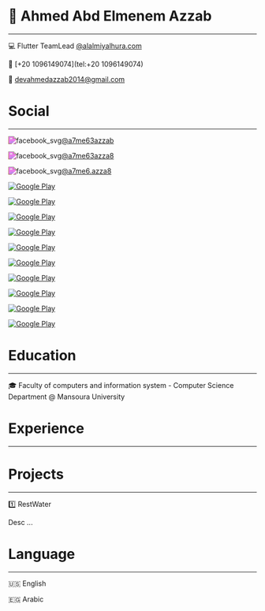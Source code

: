 # :wave: Ahmed Abd Elmenem Azzab 

---



:computer: Flutter TeamLead  [@alalmiyalhura.com](https://alalmiyalhura.com/)

:iphone: [+20 1096149074](tel:+20 1096149074)

 :e-mail: [devahmedazzab2014@gmail.com](mailto:devahmedazzab2014@gmail.com)



# Social

---



<img src="/Users/apple/Desktop/github_svg.svg" alt="facebook_svg" style="zoom:100%;  filter: invert(0%) sepia(0%) saturate(6477%) hue-rotate(142deg) brightness(93%) contrast(96%); float: left;"/>  [@a7me63azzab](https://github.com/a7me63azzab)

<img src="/Users/apple/Desktop/linkedin_svg.svg" alt="facebook_svg" style="zoom:100%;  filter: invert(0%) sepia(0%) saturate(6477%) hue-rotate(142deg) brightness(93%) contrast(96%); float: left;"/>  [@a7me63azza8](https://www.linkedin.com/in/a7me63azza8/)

<img src="/Users/apple/Desktop/facebook_svg.svg" alt="facebook_svg" style="zoom:100%;  filter: invert(0%) sepia(0%) saturate(6477%) hue-rotate(142deg) brightness(93%) contrast(96%); float: left;"/> [@a7me6.azza8](https://www.facebook.com/a7me6.azza8)

<a href="https://www.instagram.com/abdullahmanss" target="_blank"><img alt="Google Play" src="https://img.shields.io/badge/instagram-cd486b.svg?style=for-the-badge&logo=instagram&logoColor=white" /></a>

 <a href="https://www.facebook.com/a7me6.azza8" target="_blank"><img alt="Google Play" src="https://img.shields.io/badge/Facebook-4267B2.svg?style=for-the-badge&logo=facebook&logoColor=white" /></a>

<a href="http://Wa.me/201096149074" target="_blank"><img alt="Google Play" src="https://img.shields.io/badge/whatsapp-128C7E.svg?style=for-the-badge&logo=whatsapp&logoColor=white" /></a> 

<a href="https://www.linkedin.com/in/a7me63azza8/" target="_blank"><img alt="Google Play" src="https://img.shields.io/badge/linkedin-0077b5.svg?style=for-the-badge&logo=linkedin&logoColor=white" /></a> 



<a href="https://twitter.com/_a7me63azzab" target="_blank"><img alt="Google Play" src="https://img.shields.io/badge/Twitter-0077b5.svg?style=for-the-badge&logo=Twitter&logoColor=white" /></a> 



<a href="https://github.com/a7me63azzab" target="_blank"><img alt="Google Play" src="https://img.shields.io/static/v1?message=Github&logo=github&labelColor=5c5c5c&color=1182c3&logoColor=white&label=%20&style=plastic" /></a> 

<a href="https://www.facebook.com/a7me6.azza8/" target="_blank"><img alt="Google Play" src="https://img.shields.io/static/v1?message=Facebook&logo=facebook&labelColor=5c5c5c&color=1182c3&logoColor=white&label=%20&style=plastic" /></a> 

<a href="https://twitter.com/_a7me63azzab" target="_blank"><img alt="Google Play" src="https://img.shields.io/static/v1?message=Twitter&logo=twitter&labelColor=5c5c5c&color=1182c3&logoColor=white&label=%20&style=plastic" /></a> 

<a href="https://www.linkedin.com/in/a7me63azza8/" target="_blank"><img alt="Google Play" src="https://img.shields.io/static/v1?message=LinkedIn&logo=linkedin&labelColor=5c5c5c&color=1182c3&logoColor=white&label=%20&style=plastic" /></a> 

<a href="http://Wa.me/201096149074" target="_blank"><img alt="Google Play" src="https://img.shields.io/static/v1?message=Whatsapp&logo=whatsapp&labelColor=5c5c5c&color=1182c3&logoColor=white&label=%20&style=plastic" /></a> 

# Education

----

:mortar_board: Faculty of computers and information system - Computer Science Department @ Mansoura University

# Experience

---





# Projects

---

:one: RestWater 

Desc ...





# Language

---

:us: English

:egypt: Arabic















<!--
**a7me63azzab/a7me63azzab** is a ✨ _special_ ✨ repository because its `README.md` (this file) appears on your GitHub profile.

Here are some ideas to get you started:

- 🔭 I’m currently working on ...
- 🌱 I’m currently learning ...
- 👯 I’m looking to collaborate on ...
- 🤔 I’m looking for help with ...
- 💬 Ask me about ...
- 📫 How to reach me: ...
- 😄 Pronouns: ...
- ⚡ Fun fact: ...
-->
